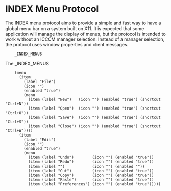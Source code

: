 # INDEX Menu Protocol

The INDEX menu protocol aims to provide a simple and fast way to have a global menu bar on a system built on X11. It is expected that some application will manage the display of menus, but the protocol is intended to work without an ICCCM manager selection. Instead of a manager selection, the protocol uses window properties and client messages.

        _INDEX_MENUS

The \_INDEX_MENUS


        (menu
          (item
            (label "File")
            (icon "")
            (enabled "true")
            (menu
              (item (label "New")   (icon "") (enabled "true") (shortcut "Ctrl+N"))
              (item (label "Open")  (icon "") (enabled "true") (shortcut "Ctrl+O"))
              (item (label "Save")  (icon "") (enabled "true") (shortcut "Ctrl+S"))
              (item (label "Close") (icon "") (enabled "true") (shortcut "Ctrl+W"))))
          (item
            (label "Edit")
            (icon "")
            (enabled "true")
            (menu
              (item (label "Undo")        (icon "") (enabled "true"))
              (item (label "Redo")        (icon "") (enabled "true"))
              (item (label "")            (icon "") (enabled ""))
              (item (label "Cut")         (icon "") (enabled "true"))
              (item (label "Copy")        (icon "") (enabled "true"))
              (item (label "Paste")       (icon "") (enabled "true"))
              (item (label "Preferences") (icon "") (enabled "true")))))

  
